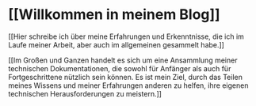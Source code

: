# [[Willkommen in meinem Blog]]
[[Hier schreibe ich über meine Erfahrungen und Erkenntnisse, die ich im Laufe meiner Arbeit, aber auch im allgemeinen gesammelt habe.]]

[[Im Großen und Ganzen handelt es sich um eine Ansammlung meiner technischen Dokumentationen, die sowohl für Anfänger als auch für Fortgeschrittene nützlich sein können. Es ist mein Ziel, durch das Teilen meines Wissens und meiner Erfahrungen anderen zu helfen, ihre eigenen technischen Herausforderungen zu meistern.]]